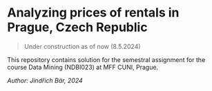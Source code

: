 # Analyzing prices of rentals in Prague, Czech Republic

> Under construction as of now (8.5.2024)

This repository contains solution for the semestral assignment for the course Data Mining (NDBI023) at MFF CUNI, Prague. 

*Author: Jindřich Bär, 2024*